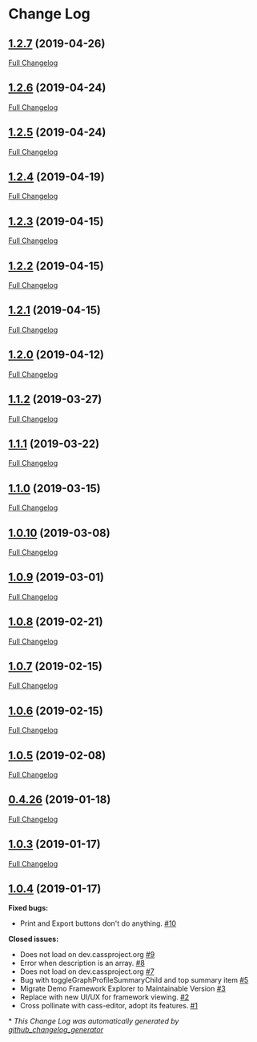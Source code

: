 # Change Log

## [1.2.7](https://github.com/cassproject/cass-viewer/tree/1.2.7) (2019-04-26)
[Full Changelog](https://github.com/cassproject/cass-viewer/compare/1.2.6...1.2.7)

## [1.2.6](https://github.com/cassproject/cass-viewer/tree/1.2.6) (2019-04-24)
[Full Changelog](https://github.com/cassproject/cass-viewer/compare/1.2.5...1.2.6)

## [1.2.5](https://github.com/cassproject/cass-viewer/tree/1.2.5) (2019-04-24)
[Full Changelog](https://github.com/cassproject/cass-viewer/compare/1.2.4...1.2.5)

## [1.2.4](https://github.com/cassproject/cass-viewer/tree/1.2.4) (2019-04-19)
[Full Changelog](https://github.com/cassproject/cass-viewer/compare/1.2.3...1.2.4)

## [1.2.3](https://github.com/cassproject/cass-viewer/tree/1.2.3) (2019-04-15)
[Full Changelog](https://github.com/cassproject/cass-viewer/compare/1.2.2...1.2.3)

## [1.2.2](https://github.com/cassproject/cass-viewer/tree/1.2.2) (2019-04-15)
[Full Changelog](https://github.com/cassproject/cass-viewer/compare/1.2.1...1.2.2)

## [1.2.1](https://github.com/cassproject/cass-viewer/tree/1.2.1) (2019-04-15)
[Full Changelog](https://github.com/cassproject/cass-viewer/compare/1.2.0...1.2.1)

## [1.2.0](https://github.com/cassproject/cass-viewer/tree/1.2.0) (2019-04-12)
[Full Changelog](https://github.com/cassproject/cass-viewer/compare/1.1.2...1.2.0)

## [1.1.2](https://github.com/cassproject/cass-viewer/tree/1.1.2) (2019-03-27)
[Full Changelog](https://github.com/cassproject/cass-viewer/compare/1.1.1...1.1.2)

## [1.1.1](https://github.com/cassproject/cass-viewer/tree/1.1.1) (2019-03-22)
[Full Changelog](https://github.com/cassproject/cass-viewer/compare/1.1.0...1.1.1)

## [1.1.0](https://github.com/cassproject/cass-viewer/tree/1.1.0) (2019-03-15)
[Full Changelog](https://github.com/cassproject/cass-viewer/compare/1.0.10...1.1.0)

## [1.0.10](https://github.com/cassproject/cass-viewer/tree/1.0.10) (2019-03-08)
[Full Changelog](https://github.com/cassproject/cass-viewer/compare/1.0.9...1.0.10)

## [1.0.9](https://github.com/cassproject/cass-viewer/tree/1.0.9) (2019-03-01)
[Full Changelog](https://github.com/cassproject/cass-viewer/compare/1.0.8...1.0.9)

## [1.0.8](https://github.com/cassproject/cass-viewer/tree/1.0.8) (2019-02-21)
[Full Changelog](https://github.com/cassproject/cass-viewer/compare/1.0.7...1.0.8)

## [1.0.7](https://github.com/cassproject/cass-viewer/tree/1.0.7) (2019-02-15)
[Full Changelog](https://github.com/cassproject/cass-viewer/compare/1.0.6...1.0.7)

## [1.0.6](https://github.com/cassproject/cass-viewer/tree/1.0.6) (2019-02-15)
[Full Changelog](https://github.com/cassproject/cass-viewer/compare/1.0.5...1.0.6)

## [1.0.5](https://github.com/cassproject/cass-viewer/tree/1.0.5) (2019-02-08)
[Full Changelog](https://github.com/cassproject/cass-viewer/compare/0.4.26...1.0.5)

## [0.4.26](https://github.com/cassproject/cass-viewer/tree/0.4.26) (2019-01-18)
[Full Changelog](https://github.com/cassproject/cass-viewer/compare/1.0.3...0.4.26)

## [1.0.3](https://github.com/cassproject/cass-viewer/tree/1.0.3) (2019-01-17)
[Full Changelog](https://github.com/cassproject/cass-viewer/compare/1.0.4...1.0.3)

## [1.0.4](https://github.com/cassproject/cass-viewer/tree/1.0.4) (2019-01-17)
**Fixed bugs:**

- Print and Export buttons don't do anything. [\#10](https://github.com/cassproject/cass-viewer/issues/10)

**Closed issues:**

- Does not load on dev.cassproject.org [\#9](https://github.com/cassproject/cass-viewer/issues/9)
- Error when description is an array. [\#8](https://github.com/cassproject/cass-viewer/issues/8)
- Does not load on dev.cassproject.org [\#7](https://github.com/cassproject/cass-viewer/issues/7)
- Bug with toggleGraphProfileSummaryChild and top summary item [\#5](https://github.com/cassproject/cass-viewer/issues/5)
- Migrate Demo Framework Explorer to Maintainable Version [\#3](https://github.com/cassproject/cass-viewer/issues/3)
- Replace with new UI/UX for framework viewing. [\#2](https://github.com/cassproject/cass-viewer/issues/2)
- Cross pollinate with cass-editor, adopt its features. [\#1](https://github.com/cassproject/cass-viewer/issues/1)



\* *This Change Log was automatically generated by [github_changelog_generator](https://github.com/skywinder/Github-Changelog-Generator)*